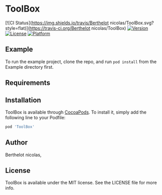 # ToolBox

[![CI Status](https://img.shields.io/travis/Berthelot nicolas/ToolBox.svg?style=flat)](https://travis-ci.org/Berthelot nicolas/ToolBox)
[![Version](https://img.shields.io/cocoapods/v/ToolBox.svg?style=flat)](https://cocoapods.org/pods/ToolBox)
[![License](https://img.shields.io/cocoapods/l/ToolBox.svg?style=flat)](https://cocoapods.org/pods/ToolBox)
[![Platform](https://img.shields.io/cocoapods/p/ToolBox.svg?style=flat)](https://cocoapods.org/pods/ToolBox)

## Example

To run the example project, clone the repo, and run `pod install` from the Example directory first.

## Requirements

## Installation

ToolBox is available through [CocoaPods](https://cocoapods.org). To install
it, simply add the following line to your Podfile:

```ruby
pod 'ToolBox'
```

## Author

Berthelot nicolas,

## License

ToolBox is available under the MIT license. See the LICENSE file for more info.
